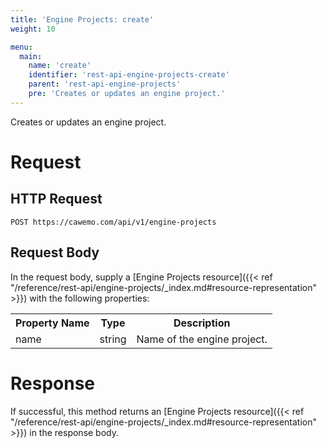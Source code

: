```yaml
---
title: 'Engine Projects: create'
weight: 10

menu:
  main:
    name: 'create'
    identifier: 'rest-api-engine-projects-create'
    parent: 'rest-api-engine-projects'
    pre: 'Creates or updates an engine project.'
---
```


Creates or updates an engine project.

# Request

## HTTP Request

```
POST https://cawemo.com/api/v1/engine-projects
```

## Request Body

In the request body, supply a [Engine Projects resource]({{< ref "/reference/rest-api/engine-projects/_index.md#resource-representation" >}}) with the following properties:

<table class="table table-striped">
  <tr>
    <th>Property Name</th>
    <th>Type</th>
    <th>Description</th>
  </tr>
  <tr>
    <td>name</td>
    <td>string</td>
    <td>Name of the engine project.</td>
  </tr>
</table>

# Response

If successful, this method returns an [Engine Projects resource]({{< ref "/reference/rest-api/engine-projects/_index.md#resource-representation" >}}) in the response body.
